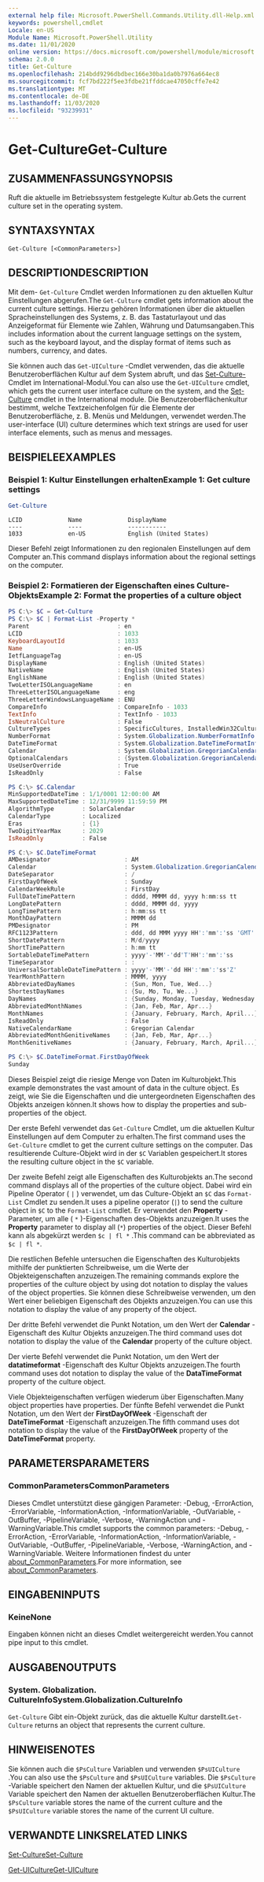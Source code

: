 ```yaml
---
external help file: Microsoft.PowerShell.Commands.Utility.dll-Help.xml
keywords: powershell,cmdlet
Locale: en-US
Module Name: Microsoft.PowerShell.Utility
ms.date: 11/01/2020
online version: https://docs.microsoft.com/powershell/module/microsoft.powershell.utility/get-culture?view=powershell-5.1&WT.mc_id=ps-gethelp
schema: 2.0.0
title: Get-Culture
ms.openlocfilehash: 214bdd9296dbdbec166e30ba1da0b7976a664ec8
ms.sourcegitcommit: fcf7bd222f5ee3fdbe21ffddcae47050cffe7e42
ms.translationtype: MT
ms.contentlocale: de-DE
ms.lasthandoff: 11/03/2020
ms.locfileid: "93239931"
---
```

# <span data-ttu-id="b6c12-103">Get-Culture</span><span class="sxs-lookup"><span data-stu-id="b6c12-103">Get-Culture</span></span>

## <span data-ttu-id="b6c12-104">ZUSAMMENFASSUNG</span><span class="sxs-lookup"><span data-stu-id="b6c12-104">SYNOPSIS</span></span>
<span data-ttu-id="b6c12-105">Ruft die aktuelle im Betriebssystem festgelegte Kultur ab.</span><span class="sxs-lookup"><span data-stu-id="b6c12-105">Gets the current culture set in the operating system.</span></span>

## <span data-ttu-id="b6c12-106">SYNTAX</span><span class="sxs-lookup"><span data-stu-id="b6c12-106">SYNTAX</span></span>

```
Get-Culture [<CommonParameters>]
```

## <span data-ttu-id="b6c12-107">DESCRIPTION</span><span class="sxs-lookup"><span data-stu-id="b6c12-107">DESCRIPTION</span></span>

<span data-ttu-id="b6c12-108">Mit dem- `Get-Culture` Cmdlet werden Informationen zu den aktuellen Kultur Einstellungen abgerufen.</span><span class="sxs-lookup"><span data-stu-id="b6c12-108">The `Get-Culture` cmdlet gets information about the current culture settings.</span></span> <span data-ttu-id="b6c12-109">Hierzu gehören Informationen über die aktuellen Spracheinstellungen des Systems, z. B. das Tastaturlayout und das Anzeigeformat für Elemente wie Zahlen, Währung und Datumsangaben.</span><span class="sxs-lookup"><span data-stu-id="b6c12-109">This includes information about the current language settings on the system, such as the keyboard layout, and the display format of items such as numbers, currency, and dates.</span></span>

<span data-ttu-id="b6c12-110">Sie können auch das `Get-UICulture` -Cmdlet verwenden, das die aktuelle Benutzeroberflächen Kultur auf dem System abruft, und das [Set-Culture-](/powershell/module/international/set-culture) Cmdlet im International-Modul.</span><span class="sxs-lookup"><span data-stu-id="b6c12-110">You can also use the `Get-UICulture` cmdlet, which gets the current user interface culture on the system, and the [Set-Culture](/powershell/module/international/set-culture) cmdlet in the International module.</span></span> <span data-ttu-id="b6c12-111">Die Benutzeroberflächenkultur bestimmt, welche Textzeichenfolgen für die Elemente der Benutzeroberfläche, z. B. Menüs und Meldungen, verwendet werden.</span><span class="sxs-lookup"><span data-stu-id="b6c12-111">The user-interface (UI) culture determines which text strings are used for user interface elements, such as menus and messages.</span></span>

## <span data-ttu-id="b6c12-112">BEISPIELE</span><span class="sxs-lookup"><span data-stu-id="b6c12-112">EXAMPLES</span></span>

### <span data-ttu-id="b6c12-113">Beispiel 1: Kultur Einstellungen erhalten</span><span class="sxs-lookup"><span data-stu-id="b6c12-113">Example 1: Get culture settings</span></span>

```powershell
Get-Culture
```

```Output
LCID             Name             DisplayName
----             ----             -----------
1033             en-US            English (United States)
```

<span data-ttu-id="b6c12-114">Dieser Befehl zeigt Informationen zu den regionalen Einstellungen auf dem Computer an.</span><span class="sxs-lookup"><span data-stu-id="b6c12-114">This command displays information about the regional settings on the computer.</span></span>

### <span data-ttu-id="b6c12-115">Beispiel 2: Formatieren der Eigenschaften eines Culture-Objekts</span><span class="sxs-lookup"><span data-stu-id="b6c12-115">Example 2: Format the properties of a culture object</span></span>

```powershell
PS C:\> $C = Get-Culture
PS C:\> $C | Format-List -Property *
Parent                         : en
LCID                           : 1033
KeyboardLayoutId               : 1033
Name                           : en-US
IetfLanguageTag                : en-US
DisplayName                    : English (United States)
NativeName                     : English (United States)
EnglishName                    : English (United States)
TwoLetterISOLanguageName       : en
ThreeLetterISOLanguageName     : eng
ThreeLetterWindowsLanguageName : ENU
CompareInfo                    : CompareInfo - 1033
TextInfo                       : TextInfo - 1033
IsNeutralCulture               : False
CultureTypes                   : SpecificCultures, InstalledWin32Cultures, FrameworkCultures
NumberFormat                   : System.Globalization.NumberFormatInfo
DateTimeFormat                 : System.Globalization.DateTimeFormatInfo
Calendar                       : System.Globalization.GregorianCalendar
OptionalCalendars              : {System.Globalization.GregorianCalendar, System.Globalization.GregorianCalendar}
UseUserOverride                : True
IsReadOnly                     : False

PS C:\> $C.Calendar
MinSupportedDateTime : 1/1/0001 12:00:00 AM
MaxSupportedDateTime : 12/31/9999 11:59:59 PM
AlgorithmType        : SolarCalendar
CalendarType         : Localized
Eras                 : {1}
TwoDigitYearMax      : 2029
IsReadOnly           : False

PS C:\> $C.DateTimeFormat
AMDesignator                     : AM
Calendar                         : System.Globalization.GregorianCalendar
DateSeparator                    : /
FirstDayOfWeek                   : Sunday
CalendarWeekRule                 : FirstDay
FullDateTimePattern              : dddd, MMMM dd, yyyy h:mm:ss tt
LongDatePattern                  : dddd, MMMM dd, yyyy
LongTimePattern                  : h:mm:ss tt
MonthDayPattern                  : MMMM dd
PMDesignator                     : PM
RFC1123Pattern                   : ddd, dd MMM yyyy HH':'mm':'ss 'GMT'
ShortDatePattern                 : M/d/yyyy
ShortTimePattern                 : h:mm tt
SortableDateTimePattern          : yyyy'-'MM'-'dd'T'HH':'mm':'ss
TimeSeparator                    : :
UniversalSortableDateTimePattern : yyyy'-'MM'-'dd HH':'mm':'ss'Z'
YearMonthPattern                 : MMMM, yyyy
AbbreviatedDayNames              : {Sun, Mon, Tue, Wed...}
ShortestDayNames                 : {Su, Mo, Tu, We...}
DayNames                         : {Sunday, Monday, Tuesday, Wednesday...}
AbbreviatedMonthNames            : {Jan, Feb, Mar, Apr...}
MonthNames                       : {January, February, March, April...}
IsReadOnly                       : False
NativeCalendarName               : Gregorian Calendar
AbbreviatedMonthGenitiveNames    : {Jan, Feb, Mar, Apr...}
MonthGenitiveNames               : {January, February, March, April...}

PS C:\> $C.DateTimeFormat.FirstDayOfWeek
Sunday
```

<span data-ttu-id="b6c12-116">Dieses Beispiel zeigt die riesige Menge von Daten im Kulturobjekt.</span><span class="sxs-lookup"><span data-stu-id="b6c12-116">This example demonstrates the vast amount of data in the culture object.</span></span> <span data-ttu-id="b6c12-117">Es zeigt, wie Sie die Eigenschaften und die untergeordneten Eigenschaften des Objekts anzeigen können.</span><span class="sxs-lookup"><span data-stu-id="b6c12-117">It shows how to display the properties and sub-properties of the object.</span></span>

<span data-ttu-id="b6c12-118">Der erste Befehl verwendet das `Get-Culture` Cmdlet, um die aktuellen Kultur Einstellungen auf dem Computer zu erhalten.</span><span class="sxs-lookup"><span data-stu-id="b6c12-118">The first command uses the `Get-Culture` cmdlet to get the current culture settings on the computer.</span></span>
<span data-ttu-id="b6c12-119">Das resultierende Culture-Objekt wird in der `$C` Variablen gespeichert.</span><span class="sxs-lookup"><span data-stu-id="b6c12-119">It stores the resulting culture object in the `$C` variable.</span></span>

<span data-ttu-id="b6c12-120">Der zweite Befehl zeigt alle Eigenschaften des Kulturobjekts an.</span><span class="sxs-lookup"><span data-stu-id="b6c12-120">The second command displays all of the properties of the culture object.</span></span> <span data-ttu-id="b6c12-121">Dabei wird ein Pipeline Operator ( `|` ) verwendet, um das Culture-Objekt an `$C` das `Format-List` Cmdlet zu senden.</span><span class="sxs-lookup"><span data-stu-id="b6c12-121">It uses a pipeline operator (`|`) to send the culture object in `$C` to the `Format-List` cmdlet.</span></span> <span data-ttu-id="b6c12-122">Er verwendet den **Property** -Parameter, um alle ( `*` )-Eigenschaften des-Objekts anzuzeigen.</span><span class="sxs-lookup"><span data-stu-id="b6c12-122">It uses the **Property** parameter to display all (`*`) properties of the object.</span></span> <span data-ttu-id="b6c12-123">Dieser Befehl kann als abgekürzt werden `$c | fl *` .</span><span class="sxs-lookup"><span data-stu-id="b6c12-123">This command can be abbreviated as `$c | fl *`.</span></span>

<span data-ttu-id="b6c12-124">Die restlichen Befehle untersuchen die Eigenschaften des Kulturobjekts mithilfe der punktierten Schreibweise, um die Werte der Objekteigenschaften anzuzeigen.</span><span class="sxs-lookup"><span data-stu-id="b6c12-124">The remaining commands explore the properties of the culture object by using dot notation to display the values of the object properties.</span></span> <span data-ttu-id="b6c12-125">Sie können diese Schreibweise verwenden, um den Wert einer beliebigen Eigenschaft des Objekts anzuzeigen.</span><span class="sxs-lookup"><span data-stu-id="b6c12-125">You can use this notation to display the value of any property of the object.</span></span>

<span data-ttu-id="b6c12-126">Der dritte Befehl verwendet die Punkt Notation, um den Wert der **Calendar** -Eigenschaft des Kultur Objekts anzuzeigen.</span><span class="sxs-lookup"><span data-stu-id="b6c12-126">The third command uses dot notation to display the value of the **Calendar** property of the culture object.</span></span>

<span data-ttu-id="b6c12-127">Der vierte Befehl verwendet die Punkt Notation, um den Wert der **datatimeformat** -Eigenschaft des Kultur Objekts anzuzeigen.</span><span class="sxs-lookup"><span data-stu-id="b6c12-127">The fourth command uses dot notation to display the value of the **DataTimeFormat** property of the culture object.</span></span>

<span data-ttu-id="b6c12-128">Viele Objekteigenschaften verfügen wiederum über Eigenschaften.</span><span class="sxs-lookup"><span data-stu-id="b6c12-128">Many object properties have properties.</span></span> <span data-ttu-id="b6c12-129">Der fünfte Befehl verwendet die Punkt Notation, um den Wert der **FirstDayOfWeek** -Eigenschaft der **DateTimeFormat** -Eigenschaft anzuzeigen.</span><span class="sxs-lookup"><span data-stu-id="b6c12-129">The fifth command uses dot notation to display the value of the **FirstDayOfWeek** property of the **DateTimeFormat** property.</span></span>

## <span data-ttu-id="b6c12-130">PARAMETERS</span><span class="sxs-lookup"><span data-stu-id="b6c12-130">PARAMETERS</span></span>

### <span data-ttu-id="b6c12-131">CommonParameters</span><span class="sxs-lookup"><span data-stu-id="b6c12-131">CommonParameters</span></span>

<span data-ttu-id="b6c12-132">Dieses Cmdlet unterstützt diese gängigen Parameter: -Debug, -ErrorAction, -ErrorVariable, -InformationAction, -InformationVariable, -OutVariable, -OutBuffer, -PipelineVariable, -Verbose, -WarningAction und -WarningVariable.</span><span class="sxs-lookup"><span data-stu-id="b6c12-132">This cmdlet supports the common parameters: -Debug, -ErrorAction, -ErrorVariable, -InformationAction, -InformationVariable, -OutVariable, -OutBuffer, -PipelineVariable, -Verbose, -WarningAction, and -WarningVariable.</span></span> <span data-ttu-id="b6c12-133">Weitere Informationen findest du unter [about_CommonParameters](https://go.microsoft.com/fwlink/?LinkID=113216).</span><span class="sxs-lookup"><span data-stu-id="b6c12-133">For more information, see [about_CommonParameters](https://go.microsoft.com/fwlink/?LinkID=113216).</span></span>

## <span data-ttu-id="b6c12-134">EINGABEN</span><span class="sxs-lookup"><span data-stu-id="b6c12-134">INPUTS</span></span>

### <span data-ttu-id="b6c12-135">Keine</span><span class="sxs-lookup"><span data-stu-id="b6c12-135">None</span></span>

<span data-ttu-id="b6c12-136">Eingaben können nicht an dieses Cmdlet weitergereicht werden.</span><span class="sxs-lookup"><span data-stu-id="b6c12-136">You cannot pipe input to this cmdlet.</span></span>

## <span data-ttu-id="b6c12-137">AUSGABEN</span><span class="sxs-lookup"><span data-stu-id="b6c12-137">OUTPUTS</span></span>

### <span data-ttu-id="b6c12-138">System. Globalization. CultureInfo</span><span class="sxs-lookup"><span data-stu-id="b6c12-138">System.Globalization.CultureInfo</span></span>

<span data-ttu-id="b6c12-139">`Get-Culture` Gibt ein-Objekt zurück, das die aktuelle Kultur darstellt.</span><span class="sxs-lookup"><span data-stu-id="b6c12-139">`Get-Culture` returns an object that represents the current culture.</span></span>

## <span data-ttu-id="b6c12-140">HINWEISE</span><span class="sxs-lookup"><span data-stu-id="b6c12-140">NOTES</span></span>

<span data-ttu-id="b6c12-141">Sie können auch die `$PsCulture` Variablen und verwenden `$PsUICulture` .</span><span class="sxs-lookup"><span data-stu-id="b6c12-141">You can also use the `$PsCulture` and `$PsUICulture` variables.</span></span> <span data-ttu-id="b6c12-142">Die `$PsCulture` -Variable speichert den Namen der aktuellen Kultur, und die `$PsUICulture` Variable speichert den Namen der aktuellen Benutzeroberflächen Kultur.</span><span class="sxs-lookup"><span data-stu-id="b6c12-142">The `$PsCulture` variable stores the name of the current culture and the `$PsUICulture` variable stores the name of the current UI culture.</span></span>

## <span data-ttu-id="b6c12-143">VERWANDTE LINKS</span><span class="sxs-lookup"><span data-stu-id="b6c12-143">RELATED LINKS</span></span>

[<span data-ttu-id="b6c12-144">Set-Culture</span><span class="sxs-lookup"><span data-stu-id="b6c12-144">Set-Culture</span></span>](/powershell/module/international/set-culture)

[<span data-ttu-id="b6c12-145">Get-UICulture</span><span class="sxs-lookup"><span data-stu-id="b6c12-145">Get-UICulture</span></span>](Get-UICulture.md)
